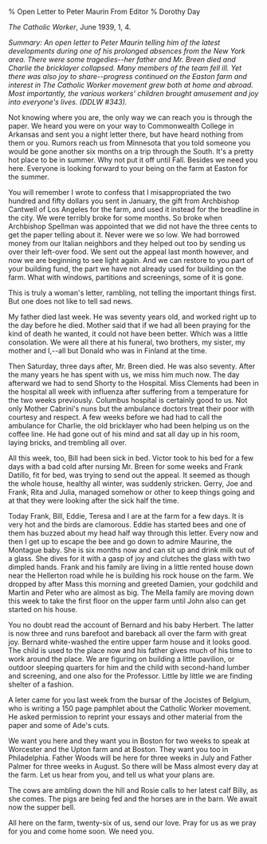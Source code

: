 % Open Letter to Peter Maurin From Editor
% Dorothy Day

*The Catholic Worker*, June 1939, 1, 4.

*Summary: An open letter to Peter Maurin telling him of the latest
developments during one of his prolonged absences from the New York
area. There were some tragedies--her father and Mr. Breen died and
Charlie the bricklayer collapsed. Many members of the team fell ill. Yet
there was also joy to share--progress continued on the Easton farm and
interest in The Catholic Worker movement grew both at home and abroad.
Most importantly, the various workers' children brought amusement and
joy into everyone's lives. (DDLW \#343).*

Not knowing where you are, the only way we can reach you is through the
paper. We heard you were on your way to Commonwealth College in Arkansas
and sent you a night letter there, but have heard nothing from them or
you. Rumors reach us from Minnesota that you told someone you would be
gone another six months on a trip through the South. It's a pretty hot
place to be in summer. Why not put it off until Fall. Besides we need
you here. Everyone is looking forward to your being on the farm at
Easton for the summer.

You will remember I wrote to confess that I misappropriated the two
hundred and fifty dollars you sent in January, the gift from Archbishop
Cantwell of Los Angeles for the farm, and used it instead for the
breadline in the city. We were terribly broke for some months. So broke
when Archbishop Spellman was appointed that we did not have the three
cents to get the paper telling about it. Never were we so low. We had
borrowed money from our Italian neighbors and they helped out too by
sending us over their left-over food. We sent out the appeal last month
however, and now we are beginning to see light again. And we can restore
to you part of your building fund, the part we have not already used for
building on the farm. What with windows, partitions and screenings, some
of it is gone.

This is truly a woman's letter, rambling, not telling the important
things first. But one does not like to tell sad news.

My father died last week. He was seventy years old, and worked right up
to the day before he died. Mother said that if we had all been praying
for the kind of death he wanted, it could not have been better. Which
was a little consolation. We were all there at his funeral, two
brothers, my sister, my mother and I,--all but Donald who was in Finland
at the time.

Then Saturday, three days after, Mr. Breen died. He was also seventy.
After the many years he has spent with us, we miss him much now. The day
afterward we had to send Shorty to the Hospital. Miss Clements had been
in the hospital all week with influenza after suffering from a
temperature for the two weeks previously. Columbus hospital is certainly
good to us. Not only Mother Cabrini's nuns but the ambulance doctors
treat their poor with courtesy and respect. A few weeks before we had
had to call the ambulance for Charlie, the old bricklayer who had been
helping us on the coffee line. He had gone out of his mind and sat all
day up in his room, laying bricks, and trembling all over.

All this week, too, Bill had been sick in bed. Victor took to his bed
for a few days with a bad cold after nursing Mr. Breen for some weeks
and Frank Datillo, fit for bed, was trying to send out the appeal. It
seemed as though the whole house, healthy all winter, was suddenly
stricken. Gerry, Joe and Frank, Rita and Julia, managed somehow or other
to keep things going and at that they were looking after the sick half
the time.

Today Frank, Bill, Eddie, Teresa and I are at the farm for a few days.
It is very hot and the birds are clamorous. Eddie has started bees and
one of them has buzzed about my head half way through this letter. Every
now and then I get up to escape the bee and go down to admire Maurine,
the Montague baby. She is six months now and can sit up and drink milk
out of a glass. She dives for it with a gasp of joy and clutches the
glass with two dimpled hands. Frank and his family are living in a
little rented house down near the Hellerton road while he is building
his rock house on the farm. We dropped by after Mass this morning and
greeted Damien, your godchild and Martin and Peter who are almost as
big. The Mella family are moving down this week to take the first floor
on the upper farm until John also can get started on his house.

You no doubt read the account of Bernard and his baby Herbert. The
latter is now three and runs barefoot and bareback all over the farm
with great joy. Bernard white-washed the entire upper farm house and it
looks good. The child is used to the place now and his father gives much
of his time to work around the place. We are figuring on building a
little pavilion, or outdoor sleeping quarters for him and the child with
second-hand lumber and screening, and one also for the Professor. Little
by little we are finding shelter of a fashion.

A leter came for you last week from the bursar of the Jocistes of
Belgium, who is writing a 150 page pamphlet about the Catholic Worker
movement. He asked permission to reprint your essays and other material
from the paper and some of Ade's cuts.

We want you here and they want you in Boston for two weeks to speak at
Worcester and the Upton farm and at Boston. They want you too in
Philadelphia. Father Woods will be here for three weeks in July and
Father Palmer for three weeks in August. So there will be Mass almost
every day at the farm. Let us hear from you, and tell us what your plans
are.

The cows are ambling down the hill and Rosie calls to her latest calf
Billy, as she comes. The pigs are being fed and the horses are in the
barn. We await now the supper bell.

All here on the farm, twenty-six of us, send our love. Pray for us as we
pray for you and come home soon. We need you.
